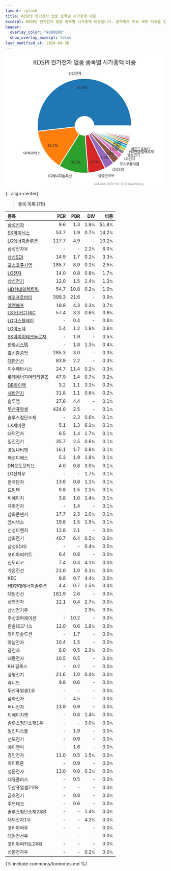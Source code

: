 ```yaml
---
layout: splash
title: KOSPI 전기전자 업종 종목별 시가총액 비중
excerpt: KOSPI 전기전자 업종 종목별 시가총액 비중입니다. 종목별로 주요 재무 지표를 함께 표시합니다.
header:
  overlay_color: "#800000"
  show_overlay_excerpt: false
last_modified_at: 2024-04-30
---
```



![KOSPI 전기전자 업종 종목별 시가총액 비중](/stats/sector/images/kospi_업종_전기전자_종목.png){: .align-center}


> **종목 목록 (79)**<a id="list"></a>

| **종목** | **PER** | **PBR** | **DIV** | **비중** |
| :------- | ------: | ------: | ------: | -------: |
| [삼성전자](/005930/) | 9.6 | 1.3 | 1.9<small>%</small> | 51.8<small>%</small> |
| [SK하이닉스](/000660/) | 53.7 | 1.9 | 0.7<small>%</small> | 14.2<small>%</small> |
| [LG에너지솔루션](/373220/) | 117.7 | 4.9 | - | 10.2<small>%</small> |
| 삼성전자우 | - | - | 2.2<small>%</small> | 6.0<small>%</small> |
| [삼성SDI](/006400/) | 14.9 | 1.7 | 0.2<small>%</small> | 3.3<small>%</small> |
| [포스코퓨처엠](/003670/) | 185.7 | 8.9 | 0.1<small>%</small> | 2.5<small>%</small> |
| [LG전자](/066570/) | 14.0 | 0.8 | 0.8<small>%</small> | 1.7<small>%</small> |
| [삼성전기](/009150/) | 12.0 | 1.5 | 1.4<small>%</small> | 1.3<small>%</small> |
| [HD현대일렉트릭](/267260/) | 54.7 | 10.8 | 0.2<small>%</small> | 1.0<small>%</small> |
| [에코프로머티](/450080/) | 399.3 | 21.6 | - | 0.9<small>%</small> |
| [엘앤에프](/066970/) | 19.8 | 4.3 | 0.3<small>%</small> | 0.7<small>%</small> |
| [LS ELECTRIC](/010120/) | 57.4 | 3.3 | 0.6<small>%</small> | 0.6<small>%</small> |
| [LG디스플레이](/034220/) | - | 0.4 | - | 0.6<small>%</small> |
| [LG이노텍](/011070/) | 5.4 | 1.2 | 1.9<small>%</small> | 0.6<small>%</small> |
| [SK아이이테크놀로지](/361610/) | - | 1.9 | - | 0.5<small>%</small> |
| [한화시스템](/272210/) | - | 1.8 | 1.3<small>%</small> | 0.4<small>%</small> |
| 효성중공업 | 285.3 | 3.0 | - | 0.3<small>%</small> |
| [대한전선](/001440/) | 83.9 | 2.2 | - | 0.3<small>%</small> |
| 이수페타시스 | 24.7 | 11.4 | 0.2<small>%</small> | 0.3<small>%</small> |
| [롯데에너지머티리얼즈](/020150/) | 47.9 | 1.4 | 0.7<small>%</small> | 0.2<small>%</small> |
| [DB하이텍](/000990/) | 3.2 | 1.1 | 3.1<small>%</small> | 0.2<small>%</small> |
| [세방전지](/004490/) | 31.8 | 1.1 | 0.6<small>%</small> | 0.2<small>%</small> |
| 솔루엠 | 27.6 | 4.4 | - | 0.1<small>%</small> |
| [두산퓨얼셀](/336260/) | 424.0 | 2.5 | - | 0.1<small>%</small> |
| 솔루스첨단소재 | - | 2.3 | 0.6<small>%</small> | 0.1<small>%</small> |
| LX세미콘 | 5.1 | 1.3 | 6.1<small>%</small> | 0.1<small>%</small> |
| 대덕전자 | 6.5 | 1.4 | 1.7<small>%</small> | 0.1<small>%</small> |
| 일진전기 | 35.7 | 2.5 | 0.6<small>%</small> | 0.1<small>%</small> |
| 경동나비엔 | 16.1 | 1.7 | 0.8<small>%</small> | 0.1<small>%</small> |
| 해성디에스 | 5.3 | 1.9 | 1.8<small>%</small> | 0.1<small>%</small> |
| DN오토모티브 | 4.0 | 0.8 | 3.0<small>%</small> | 0.1<small>%</small> |
| LG전자우 | - | - | 1.7<small>%</small> | 0.1<small>%</small> |
| 한국단자 | 13.6 | 0.8 | 1.1<small>%</small> | 0.1<small>%</small> |
| 드림텍 | 9.8 | 1.5 | 2.1<small>%</small> | 0.1<small>%</small> |
| 비에이치 | 3.8 | 1.0 | 1.4<small>%</small> | 0.1<small>%</small> |
| 자화전자 | - | 1.4 | - | 0.1<small>%</small> |
| 삼화콘덴서 | 17.7 | 2.3 | 1.0<small>%</small> | 0.1<small>%</small> |
| 엠씨넥스 | 19.8 | 1.5 | 1.9<small>%</small> | 0.1<small>%</small> |
| 신성이엔지 | 12.8 | 2.1 | - | 0.0<small>%</small> |
| 삼화전기 | 40.7 | 6.4 | 0.5<small>%</small> | 0.0<small>%</small> |
| 삼성SDI우 | - | - | 0.4<small>%</small> | 0.0<small>%</small> |
| 코리아써키트 | 6.4 | 0.8 | - | 0.0<small>%</small> |
| 신도리코 | 7.4 | 0.3 | 4.1<small>%</small> | 0.0<small>%</small> |
| 가온전선 | 21.0 | 1.0 | 0.1<small>%</small> | 0.0<small>%</small> |
| KEC | 9.8 | 0.7 | 4.4<small>%</small> | 0.0<small>%</small> |
| HD현대에너지솔루션 | 4.4 | 0.7 | 2.5<small>%</small> | 0.0<small>%</small> |
| 대원전선 | 181.9 | 2.6 | - | 0.0<small>%</small> |
| 삼영전자 | 12.1 | 0.4 | 2.7<small>%</small> | 0.0<small>%</small> |
| 삼성전기우 | - | - | 2.9<small>%</small> | 0.0<small>%</small> |
| 주성코퍼레이션 | - | 10.2 | - | 0.0<small>%</small> |
| 한솔테크닉스 | 12.0 | 0.6 | 1.8<small>%</small> | 0.0<small>%</small> |
| 와이투솔루션 | - | 1.7 | - | 0.0<small>%</small> |
| 아남전자 | 10.4 | 1.5 | - | 0.0<small>%</small> |
| 광전자 | 8.0 | 0.5 | 2.3<small>%</small> | 0.0<small>%</small> |
| 대동전자 | 10.5 | 0.5 | - | 0.0<small>%</small> |
| KH 필룩스 | - | 0.2 | - | 0.0<small>%</small> |
| 광명전기 | 21.6 | 1.0 | 0.4<small>%</small> | 0.0<small>%</small> |
| 휴니드 | 9.8 | 0.6 | - | 0.0<small>%</small> |
| 두산퓨얼셀1우 | - | - | - | 0.0<small>%</small> |
| 삼화전자 | - | 4.5 | - | 0.0<small>%</small> |
| 써니전자 | 13.9 | 0.9 | - | 0.0<small>%</small> |
| 티에이치엔 | - | 0.8 | 1.4<small>%</small> | 0.0<small>%</small> |
| 솔루스첨단소재1우 | - | - | 3.0<small>%</small> | 0.0<small>%</small> |
| 일진디스플 | - | 1.9 | - | 0.0<small>%</small> |
| 선도전기 | - | 0.9 | - | 0.0<small>%</small> |
| 에이엔피 | - | 1.6 | - | 0.0<small>%</small> |
| 경인전자 | 11.0 | 0.5 | 1.5<small>%</small> | 0.0<small>%</small> |
| 하이트론 | - | 0.9 | - | 0.0<small>%</small> |
| 성문전자 | 13.0 | 0.8 | 0.3<small>%</small> | 0.0<small>%</small> |
| 대유플러스 | - | 0.5 | - | 0.0<small>%</small> |
| 두산퓨얼셀2우B | - | - | - | 0.0<small>%</small> |
| 금호전기 | - | 0.8 | - | 0.0<small>%</small> |
| 주연테크 | - | 0.6 | - | 0.0<small>%</small> |
| 솔루스첨단소재2우B | - | - | 1.4<small>%</small> | 0.0<small>%</small> |
| 대덕전자1우 | - | - | 4.2<small>%</small> | 0.0<small>%</small> |
| 코리아써우 | - | - | - | 0.0<small>%</small> |
| 대원전선우 | - | - | - | 0.0<small>%</small> |
| 코리아써키트2우B | - | - | - | 0.0<small>%</small> |
| 성문전자우 | - | - | 0.2<small>%</small> | 0.0<small>%</small> |

{% include commons/footnotes.md %}